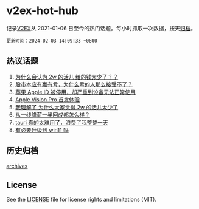 # v2ex-hot-hub

 记录[V2EX](https://www.v2ex.com/)从 2021-01-06 日至今的热门话题。每小时抓取一次数据，按天[归档](archives)。

`更新时间：2024-02-03 14:09:33 +0800`

## 热议话题

1. [为什么会认为 2w 的活儿 给的钱太少了？？](https://www.v2ex.com/t/1013672)
1. [股市本应有赢有亏，为什么亏的人那么接受不了？](https://www.v2ex.com/t/1013666)
1. [苹果 Apple ID 被停用，却严重到设备无法正常使用](https://www.v2ex.com/t/1013730)
1. [Apple Vision Pro 首发体验](https://www.v2ex.com/t/1013780)
1. [我理解了 为什么大家觉得 2w 的活儿太少了](https://www.v2ex.com/t/1013721)
1. [从一线降薪一半回成都怎么样？](https://www.v2ex.com/t/1013694)
1. [tauri 真的太难用了，浪费了我整整一天](https://www.v2ex.com/t/1013792)
1. [有必要升级到 win11 吗](https://www.v2ex.com/t/1013804)

## 历史归档

[archives](archives)

## License

See the [LICENSE](LICENSE) file for license rights and limitations (MIT).
